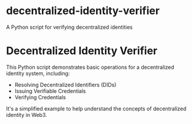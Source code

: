 # decentralized-identity-verifier
A Python script for verifying decentralized identities


# Decentralized Identity Verifier

This Python script demonstrates basic operations for a decentralized identity system, including:
- Resolving Decentralized Identifiers (DIDs)
- Issuing Verifiable Credentials
- Verifying Credentials

It's a simplified example to help understand the concepts of decentralized identity in Web3.
